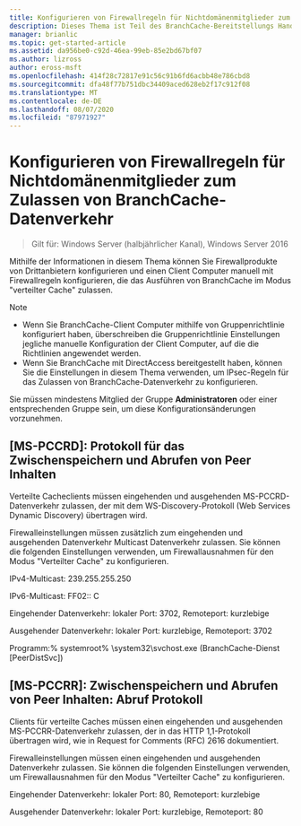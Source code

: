 ```yaml
---
title: Konfigurieren von Firewallregeln für Nichtdomänenmitglieder zum Zulassen von BranchCache-Datenverkehr
description: Dieses Thema ist Teil des BranchCache-Bereitstellungs Handbuchs für Windows Server 2016, das zeigt, wie BranchCache im Modus für verteilte und gehostete Caches bereitgestellt wird, um die WAN-Bandbreitenauslastung in Zweigniederlassungen zu optimieren.
manager: brianlic
ms.topic: get-started-article
ms.assetid: da956be0-c92d-46ea-99eb-85e2bd67bf07
ms.author: lizross
author: eross-msft
ms.openlocfilehash: 414f28c72817e91c56c91b6fd6acbb48e786cbd8
ms.sourcegitcommit: dfa48f77b751dbc34409aced628eb2f17c912f08
ms.translationtype: MT
ms.contentlocale: de-DE
ms.lasthandoff: 08/07/2020
ms.locfileid: "87971927"
---
```

# <a name="configure-firewall-rules-for-non-domain-members-to-allow-branchcache-traffic"></a>Konfigurieren von Firewallregeln für Nichtdomänenmitglieder zum Zulassen von BranchCache-Datenverkehr

>Gilt für: Windows Server (halbjährlicher Kanal), Windows Server 2016

Mithilfe der Informationen in diesem Thema können Sie Firewallprodukte von Drittanbietern konfigurieren und einen Client Computer manuell mit Firewallregeln konfigurieren, die das Ausführen von BranchCache im Modus "verteilter Cache" zulassen.

> [!NOTE]
> -   Wenn Sie BranchCache-Client Computer mithilfe von Gruppenrichtlinie konfiguriert haben, überschreiben die Gruppenrichtlinie Einstellungen jegliche manuelle Konfiguration der Client Computer, auf die die Richtlinien angewendet werden.
> -   Wenn Sie BranchCache mit DirectAccess bereitgestellt haben, können Sie die Einstellungen in diesem Thema verwenden, um IPsec-Regeln für das Zulassen von BranchCache-Datenverkehr zu konfigurieren.

Sie müssen mindestens Mitglied der Gruppe **Administratoren** oder einer entsprechenden Gruppe sein, um diese Konfigurationsänderungen vorzunehmen.

## <a name="ms-pccrd-peer-content-caching-and-retrieval-discovery-protocol"></a>[MS-PCCRD]: Protokoll für das Zwischenspeichern und Abrufen von Peer Inhalten
Verteilte Cacheclients müssen eingehenden und ausgehenden MS-PCCRD-Datenverkehr zulassen, der mit dem WS-Discovery-Protokoll (Web Services Dynamic Discovery) übertragen wird.

Firewalleinstellungen müssen zusätzlich zum eingehenden und ausgehenden Datenverkehr Multicast Datenverkehr zulassen. Sie können die folgenden Einstellungen verwenden, um Firewallausnahmen für den Modus "Verteilter Cache" zu konfigurieren.

IPv4-Multicast: 239.255.255.250

IPv6-Multicast: FF02:: C

Eingehender Datenverkehr: lokaler Port: 3702, Remoteport: kurzlebige

Ausgehender Datenverkehr: lokaler Port: kurzlebige, Remoteport: 3702

Programm:% systemroot% \system32\svchost.exe (BranchCache-Dienst [PeerDistSvc])

## <a name="ms-pccrr-peer-content-caching-and-retrieval-retrieval-protocol"></a>[MS-PCCRR]: Zwischenspeichern und Abrufen von Peer Inhalten: Abruf Protokoll
Clients für verteilte Caches müssen einen eingehenden und ausgehenden MS-PCCRR-Datenverkehr zulassen, der in das HTTP 1,1-Protokoll übertragen wird, wie in Request for Comments (RFC) 2616 dokumentiert.

Firewalleinstellungen müssen einen eingehenden und ausgehenden Datenverkehr zulassen. Sie können die folgenden Einstellungen verwenden, um Firewallausnahmen für den Modus "Verteilter Cache" zu konfigurieren.

Eingehender Datenverkehr: lokaler Port: 80, Remoteport: kurzlebige

Ausgehender Datenverkehr: lokaler Port: kurzlebige, Remoteport: 80



